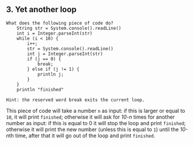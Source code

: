 ## 3. Yet another loop

```
What does the following piece of code do?
	String str = System.console().readLine()
	int i = Integer.parseInt(str)
	while (i < 10) {
		i++;
		str = System.console().readLine()
		int j = Integer.parseInt(str)
		if (j == 0) {
			break;
		} else if (j != 1) {
			println j;
		}
	}
	println "finished"

Hint: the reserved word break exits the current loop.
```
	
This piece of code will take a number `n` as input: if this is larger or equal to `10`,
it will print `finished`; otherwise it will ask for *10-n* times for another number as input:
if this is equal to 0 it will stop the loop and print `finished`;
otherwise it will print the new number (unless this is equal to `1`) until the *10-n*th time,
after that it will go out of the loop and print `finished`.